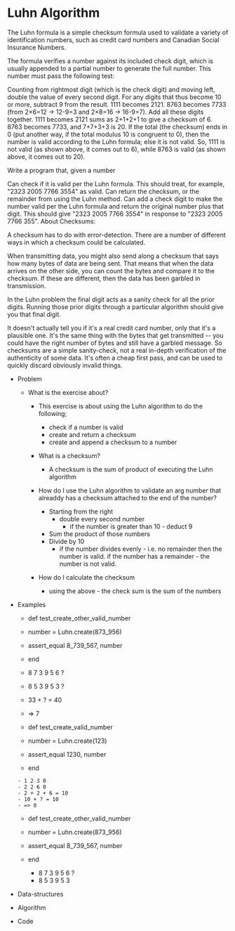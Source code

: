 # Luhn Algorithm
The Luhn formula is a simple checksum formula used to validate a variety of identification numbers, such as credit card numbers and Canadian Social Insurance Numbers.

The formula verifies a number against its included check digit, which is usually appended to a partial number to generate the full number. This number must pass the following test:

Counting from rightmost digit (which is the check digit) and moving left, double the value of every second digit.
For any digits that thus become 10 or more, subtract 9 from the result.
1111 becomes 2121.
8763 becomes 7733 (from 2×6=12 → 12-9=3 and 2×8=16 → 16-9=7).
Add all these digits together.
1111 becomes 2121 sums as 2+1+2+1 to give a checksum of 6.
8763 becomes 7733, and 7+7+3+3 is 20.
If the total (the checksum) ends in 0 (put another way, if the total modulus 10 is congruent to 0), then the number is valid according to the Luhn formula; else it is not valid. So, 1111 is not valid (as shown above, it comes out to 6), while 8763 is valid (as shown above, it comes out to 20).

Write a program that, given a number

Can check if it is valid per the Luhn formula. This should treat, for example, "2323 2005 7766 3554" as valid.
Can return the checksum, or the remainder from using the Luhn method.
Can add a check digit to make the number valid per the Luhn formula and return the original number plus that digit. This should give "2323 2005 7766 3554" in response to "2323 2005 7766 355".
About Checksums:

A checksum has to do with error-detection. There are a number of different ways in which a checksum could be calculated.

When transmitting data, you might also send along a checksum that says how many bytes of data are being sent. That means that when the data arrives on the other side, you can count the bytes and compare it to the checksum. If these are different, then the data has been garbled in transmission.

In the Luhn problem the final digit acts as a sanity check for all the prior digits. Running those prior digits through a particular algorithm should give you that final digit.

It doesn't actually tell you if it's a real credit card number, only that it's a plausible one. It's the same thing with the bytes that get transmitted -- you could have the right number of bytes and still have a garbled message. So checksums are a simple sanity-check, not a real in-depth verification of the authenticity of some data. It's often a cheap first pass, and can be used to quickly discard obviously invalid things.


  - Problem
    - What is the exercise about?
      - This exercise is about using the Luhn algorithm to do the following;
        - check if a number is valid
        - create and return a checksum
        - create and append a checksum to a number

      - What is a checksum?
        - A checksum is the sum of product of executing the Luhn
          algorithm

      - How do I use the Luhn algorithm to validate an arg number that
        alreaddy has a checksum attached to the end of the number?
        - Starting from the right
          - double every second number
            - if the number is greater than 10 - deduct 9
        - Sum the product of those numbers
        - Divide by 10
          - if the number divides evenly - i.e. no remainder
            then the number is valid.
            if the number has a remainder - the number is not
            valid.
      - How do I calculate the checksum
        - using the above - the check sum is the sum
          of the numbers  

  - Examples
    
      - def test_create_other_valid_number
      -   number = Luhn.create(873_956)
      -   assert_equal 8_739_567, number
      - end

       - 8 7 3 9 5 6 ?
       - 8 5 3 9 5 3 ?
       - 33 + ? = 40 
       - => 7

 
       - def test_create_valid_number
       -   number = Luhn.create(123)
       -   assert_equal 1230, number
       - end

        - 1 2 3 0
        - 2 2 6 0
        - 2 + 2 + 6 = 10
        - 10 + ? = 10
        - => 0

      
      - def test_create_other_valid_number
      -   number = Luhn.create(873_956)
      -   assert_equal 8_739_567, number
      - end

        - 8 7 3 9 5 6 ?
        - 8 5 3 9 5 3 

  - Data-structures
  - Algorithm
  - Code

























